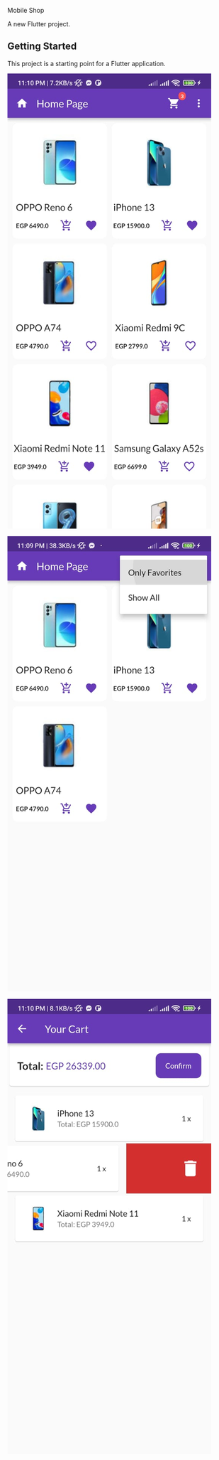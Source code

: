  Mobile Shop

A new Flutter project.

## Getting Started

This project is a starting point for a Flutter application.

![](screenshots/1.jpeg )

![](screenshots/2.jpeg )

![](screenshots/3.jpeg )
